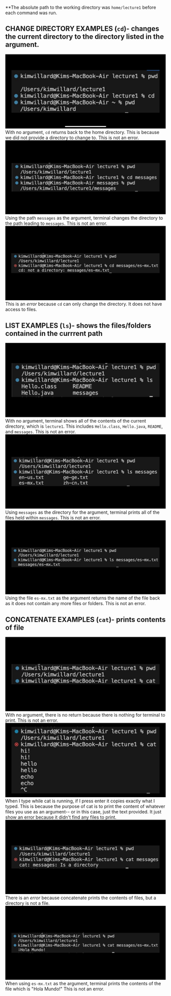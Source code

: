 **The absolute path to the working directory was `home/lecture1` before each command was run.
## CHANGE DIRECTORY EXAMPLES (`cd`)- changes the current directory to the directory listed in the argument.
![cd_nocommands](IMG_3411.png)
With no argument, `cd` returns back to the home directory. This is because we did not provide a directory to change to. This is not an error. 
![cd_directory](IMG_3412.png)
Using the path `messages` as the argument, terminal changes the directory to the path leading to `messages`. This is not an error.
![cd_file](IMG_3413.png)
This is an *error* because `cd` can only change the directory. It does not have access to files.

## LIST EXAMPLES (`ls`)- shows the files/folders contained in the currrent path
![ls_nocommands](IMG_3414.png)
With no argument, terminal shows all of the contents of the current directory, which is `lecture1`. This includes `Hello.class`, `Hello.java`, `README`, and `messages`. This is not an error.
![ls_directory](IMG_3415.png)
Using `messages` as the directory for the argument, terminal prints all of the files held within `messages`. This is not an error.
![ls_file](IMG_3416.png)
Using the file `es-mx.txt` as the argument returns the name of the file back as it does not contain any more files or folders. This is not an error.

## CONCATENATE EXAMPLES (`cat`)- prints contents of file
![cat_nocommands](IMG_3417.png)
With no argument, there is no return because there is nothing for terminal to print. This is not an error.
![cat_nocommands_withText](IMG_3636.png)
When I type while cat is running, if I press enter it copies exactly what I typed. This is because the purpose of cat is to print the content of whatever files you use as an argument-- or in this case, just the text provided. It just show an error because it didn't find any files to print.
![cat_directory](IMG_3418.png)
There is an *error* because concatenate prints the contents of files, but a directory is not a file.
![cat_file](IMG_3419.png)
When using `es-mx.txt` as the argument, terminal prints the contents of the file which is "Hola Mundo!" This is not an error.
